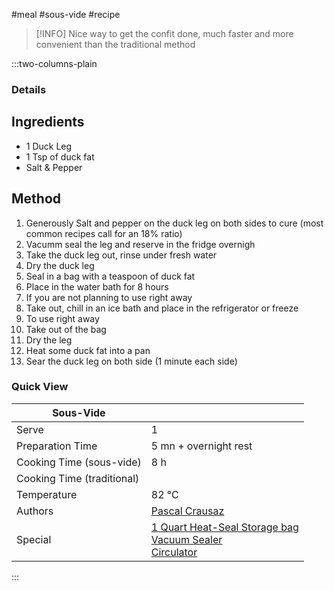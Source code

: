 #meal #sous-vide #recipe

> [!INFO]
> Nice way to get the confit done, much faster and more convenient than the traditional method

:::two-columns-plain

### Details
## Ingredients

- 1 Duck Leg
- 1 Tsp of duck fat
- Salt & Pepper


## Method

1. Generously Salt and pepper on the duck leg on both sides to cure (most common recipes call for an 18% ratio)
2. Vacumm seal the leg and reserve in the fridge overnigh
3. Take the duck leg out, rinse under fresh water
4. Dry the duck leg
5. Seal in a bag with a teaspoon of duck fat
6. Place in the water bath for 8 hours
7. If you are not planning to use right away
  1. Take out, chill in an ice bath and place in the refrigerator or freeze
8. To use right away
  1. Take out of the bag
  2. Dry the leg
  3. Heat some duck fat into a pan
  4. Sear the duck leg on both side (1 minute each side)



### Quick View
| Sous-Vide                  |                                                |
| -------------------------- | ---------------------------------------------- |
| Serve                      | 1                                              |
| Preparation Time           | 5 mn + overnight rest                          |
| Cooking Time (sous-vide)   | 8 h                                            |
| Cooking Time (traditional) |                                                |
| Temperature                | 82 °C                                          |
| Authors                    | [Pascal Crausaz](mailto:pascal@askpascal.com)  |
| Special                    | [1 Quart Heat-Seal Storage bag](http://www.amazon.com/gp/product/B001T6LT0O/ref=oh_details_o02_s00_i00?ie=UTF8&psc=1)  <br>[Vacuum Sealer](http://www.amazon.com/gp/product/B0044XDA3S/ref=oh_details_o02_s00_i02?ie=UTF8&psc=1)  <br>[Circulator](https://www.cuisinetechnology.com/sousvide-professional-comparison.php) |

:::

